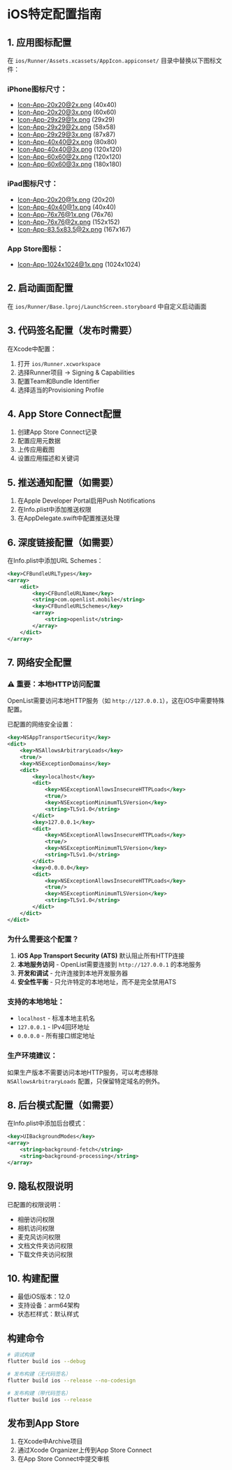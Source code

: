 # iOS特定配置指南

## 1. 应用图标配置
在 `ios/Runner/Assets.xcassets/AppIcon.appiconset/` 目录中替换以下图标文件：

### iPhone图标尺寸：
- Icon-App-20x20@2x.png (40x40)
- Icon-App-20x20@3x.png (60x60)
- Icon-App-29x29@1x.png (29x29)
- Icon-App-29x29@2x.png (58x58)
- Icon-App-29x29@3x.png (87x87)
- Icon-App-40x40@2x.png (80x80)
- Icon-App-40x40@3x.png (120x120)
- Icon-App-60x60@2x.png (120x120)
- Icon-App-60x60@3x.png (180x180)

### iPad图标尺寸：
- Icon-App-20x20@1x.png (20x20)
- Icon-App-40x40@1x.png (40x40)
- Icon-App-76x76@1x.png (76x76)
- Icon-App-76x76@2x.png (152x152)
- Icon-App-83.5x83.5@2x.png (167x167)

### App Store图标：
- Icon-App-1024x1024@1x.png (1024x1024)

## 2. 启动画面配置
在 `ios/Runner/Base.lproj/LaunchScreen.storyboard` 中自定义启动画面

## 3. 代码签名配置（发布时需要）
在Xcode中配置：
1. 打开 `ios/Runner.xcworkspace`
2. 选择Runner项目 → Signing & Capabilities
3. 配置Team和Bundle Identifier
4. 选择适当的Provisioning Profile

## 4. App Store Connect配置
1. 创建App Store Connect记录
2. 配置应用元数据
3. 上传应用截图
4. 设置应用描述和关键词

## 5. 推送通知配置（如需要）
1. 在Apple Developer Portal启用Push Notifications
2. 在Info.plist中添加推送权限
3. 在AppDelegate.swift中配置推送处理

## 6. 深度链接配置（如需要）
在Info.plist中添加URL Schemes：
```xml
<key>CFBundleURLTypes</key>
<array>
    <dict>
        <key>CFBundleURLName</key>
        <string>com.openlist.mobile</string>
        <key>CFBundleURLSchemes</key>
        <array>
            <string>openlist</string>
        </array>
    </dict>
</array>
```

## 7. 网络安全配置
### ⚠️ 重要：本地HTTP访问配置
OpenList需要访问本地HTTP服务（如 `http://127.0.0.1`），这在iOS中需要特殊配置。

已配置的网络安全设置：
```xml
<key>NSAppTransportSecurity</key>
<dict>
    <key>NSAllowsArbitraryLoads</key>
    <true/>
    <key>NSExceptionDomains</key>
    <dict>
        <key>localhost</key>
        <dict>
            <key>NSExceptionAllowsInsecureHTTPLoads</key>
            <true/>
            <key>NSExceptionMinimumTLSVersion</key>
            <string>TLSv1.0</string>
        </dict>
        <key>127.0.0.1</key>
        <dict>
            <key>NSExceptionAllowsInsecureHTTPLoads</key>
            <true/>
            <key>NSExceptionMinimumTLSVersion</key>
            <string>TLSv1.0</string>
        </dict>
        <key>0.0.0.0</key>
        <dict>
            <key>NSExceptionAllowsInsecureHTTPLoads</key>
            <true/>
            <key>NSExceptionMinimumTLSVersion</key>
            <string>TLSv1.0</string>
        </dict>
    </dict>
</dict>
```

### 为什么需要这个配置？
1. **iOS App Transport Security (ATS)** 默认阻止所有HTTP连接
2. **本地服务访问** - OpenList需要连接到 `http://127.0.0.1` 的本地服务
3. **开发和调试** - 允许连接到本地开发服务器
4. **安全性平衡** - 只允许特定的本地地址，而不是完全禁用ATS

### 支持的本地地址：
- `localhost` - 标准本地主机名
- `127.0.0.1` - IPv4回环地址
- `0.0.0.0` - 所有接口绑定地址

### 生产环境建议：
如果生产版本不需要访问本地HTTP服务，可以考虑移除 `NSAllowsArbitraryLoads` 配置，只保留特定域名的例外。

## 8. 后台模式配置（如需要）
在Info.plist中添加后台模式：
```xml
<key>UIBackgroundModes</key>
<array>
    <string>background-fetch</string>
    <string>background-processing</string>
</array>
```

## 9. 隐私权限说明
已配置的权限说明：
- 相册访问权限
- 相机访问权限
- 麦克风访问权限
- 文档文件夹访问权限
- 下载文件夹访问权限

## 10. 构建配置
- 最低iOS版本：12.0
- 支持设备：arm64架构
- 状态栏样式：默认样式

## 构建命令
```bash
# 调试构建
flutter build ios --debug

# 发布构建（无代码签名）
flutter build ios --release --no-codesign

# 发布构建（带代码签名）
flutter build ios --release
```

## 发布到App Store
1. 在Xcode中Archive项目
2. 通过Xcode Organizer上传到App Store Connect
3. 在App Store Connect中提交审核